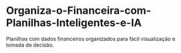 # Organiza-o-Financeira-com-Planilhas-Inteligentes-e-IA
Planilhas com dados financeiros organizados para fácil visualização e tomada de decisão. 
